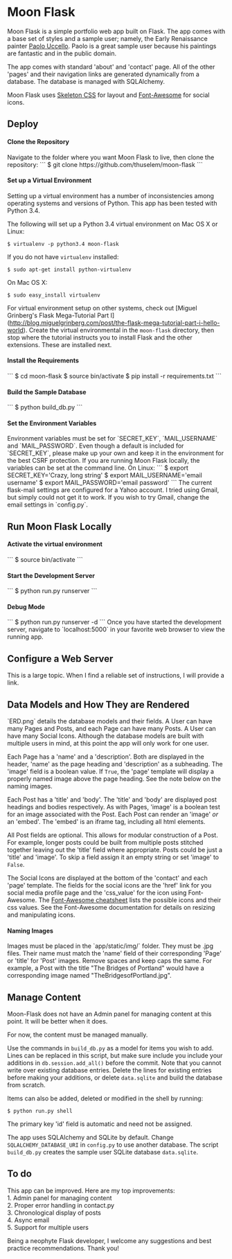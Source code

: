 # Moon Flask

Moon Flask is a simple portfolio web app built on Flask. The app comes with a base set of styles and a sample user; namely, the Early Renaissance painter [Paolo Uccello](https://en.wikipedia.org/wiki/Paolo_Uccello). Paolo is a great sample user because his paintings are fantastic and in the public domain.

The app comes with standard 'about' and 'contact' page. All of the other 'pages' and their navigation links are generated dynamically from a database. The database is managed with SQLAlchemy.

Moon Flask uses [Skeleton CSS](http://getskeleton.com/) for layout and [Font-Awesome](https://fortawesome.github.io/Font-Awesome/) for social icons. 

<h2>Deploy</h2>
<h4>Clone the Repository</h4>
Navigate to the folder where you want Moon Flask to live, then clone the repository:
```
$ git clone https://github.com/thuselem/moon-flask
```

<h4>Set up a Virtual Environment</h4>
Setting up a virtual environment has a number of inconsistencies among operating systems and versions of Python. This app has been tested with Python 3.4.

The following will set up a Python 3.4 virtual environment on Mac OS X or Linux:
```
$ virtualenv -p python3.4 moon-flask
```
If you do not have `virtualenv` installed:
```
$ sudo apt-get install python-virtualenv
```
On Mac OS X:
```
$ sudo easy_install virtualenv
```
For virtual environment setup on other systems, check out [Miguel Grinberg's Flask Mega-Tutorial Part I] (http://blog.miguelgrinberg.com/post/the-flask-mega-tutorial-part-i-hello-world). Create the virtual environmental in the `moon-flask` directory, then stop where the tutorial instructs you to install Flask and the other extensions. These are installed next.

<h4>Install the Requirements</h4>
```
$ cd moon-flask
$ source bin/activate
$ pip install -r requirements.txt
```

<h4>Build the Sample Database</h4>
```
$ python build_db.py
```

<h4>Set the Environment Variables</h4>
Environment variables must be set for `SECRET_KEY`, `MAIL_USERNAME` and `MAIL_PASSWORD`. Even though a default is included for `SECRET_KEY`, please make up your own and keep it in the environment for the best CSRF protection. If you are running Moon Flask locally, the variables can be set at the command line. On Linux:
```
$ export SECRET_KEY='Crazy, long string'
$ export MAIL_USERNAME='email username'
$ export MAIL_PASSWORD='email password'
```
The current flask-mail settings are configured for a Yahoo account. I tried using Gmail, but simply could not get it to work. If you wish to try Gmail, change the email settings in `config.py`.

<h2>Run Moon Flask Locally</h2>
<h4>Activate the virtual environment</h4>
```
$ source bin/activate
```
<h4>Start the Development Server</h4>
```
$ python run.py runserver
```
<h4>Debug Mode</h4>
```
$ python run.py runserver -d
```
Once you have started the development server, navigate to `localhost:5000` in your favorite web browser to view the running app.

<h2>Configure a Web Server</h2>
This is a large topic. When I find a reliable set of instructions, I will provide a link.

<h2>Data Models and How They are Rendered</h2>
`ERD.png` details the database models and their fields. A User can have many Pages and Posts, and each Page can have many Posts. A User can have many Social Icons. Although the database models are built with multiple users in mind, at this point the app will only work for one user.

Each Page has a 'name' and a 'description'. Both are displayed in the header, 'name' as the page heading and 'description' as a subheading. The 'image' field is a boolean value. If `True`, the 'page' template will display a properly named image above the page heading. See the note below on the naming images.

Each Post has a 'title' and 'body'. The 'title' and 'body' are displayed post headings and bodies respectively. As with Pages, 'image' is a boolean test for an image associated with the Post. Each Post can render an 'image' <i>or</i> an 'embed'. The 'embed' is an iframe tag, including all html elements.

All Post fields are optional. This allows for modular construction of a Post. For example, longer posts could be built from multiple posts stitched together leaving out the 'title' field where appropriate. Posts could be just a 'title' and 'image'. To skip a field assign it an empty string or set 'image' to `False`.

The Social Icons are displayed at the bottom of the 'contact' and each 'page' template. The fields for the social icons are the 'href' link for you social media profile page and the 'css_value' for the icon using Font-Awesome. The [Font-Awesome cheatsheet](https://fortawesome.github.io/Font-Awesome/cheatsheet/) lists the possible icons and their css values. See the Font-Awesome documentation for details on resizing and manipulating icons.

<h4>Naming Images</h4>
Images must be placed in the `app/static/img/` folder. They must be .jpg files. Their name must match the 'name' field of their corresponding 'Page' or 'title' for 'Post' images. Remove spaces and keep caps the same. For example, a Post with the title "The Bridges of Portland" would have a corresponding image named "TheBridgesofPortland.jpg".

<h2>Manage Content</h2>
Moon-Flask does not have an Admin panel for managing content at this point. It will be better when it does. 

For now, the content must be managed manually.

Use the commands in `build_db.py` as a model for items you wish to add. Lines can be replaced in this script, but make sure include you include your additions in `db.session.add_all()` before the commit. Note that you cannot write over existing database entries. Delete the lines for existing entries before making your additions, or delete `data.sqlite` and build the database from scratch.

Items can also be added, deleted or modified in the shell by running:
```
$ python run.py shell
```
The primary key 'id' field is automatic and need not be assigned.

The app uses SQLAlchemy and SQLite by default. Change `SQLALCHEMY_DATABASE_URI` in `config.py` to use another database. The script `build_db.py` creates the sample user SQLite database `data.sqlite`.

<h2>To do</h2>
This app can be improved. Here are my top improvements:<br/>
1. Admin panel for managing content<br/>
2. Proper error handling in contact.py<br/>
3. Chronological display of posts<br/>
4. Async email<br/>
5. Support for multiple users

Being a neophyte Flask developer, I welcome any suggestions and best practice recommendations. Thank you!
